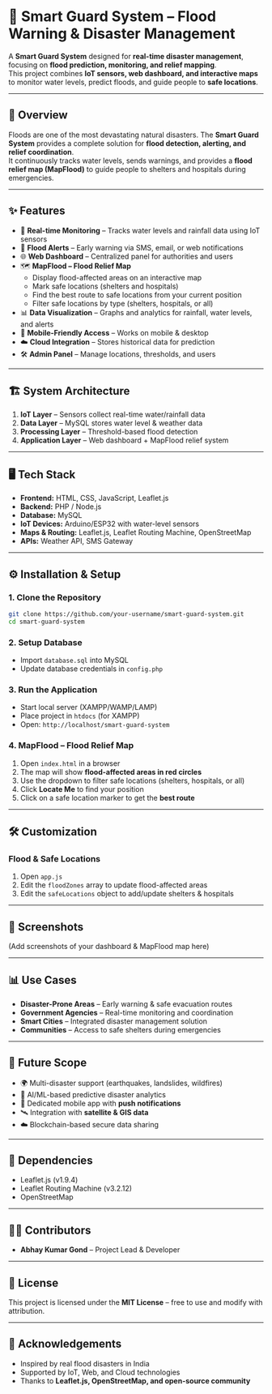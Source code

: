 # 🌊 Smart Guard System – Flood Warning & Disaster Management

A **Smart Guard System** designed for **real-time disaster management**, focusing on **flood prediction, monitoring, and relief mapping**.  
This project combines **IoT sensors, web dashboard, and interactive maps** to monitor water levels, predict floods, and guide people to **safe locations**.  

---

## 🚀 Overview
Floods are one of the most devastating natural disasters. The **Smart Guard System** provides a complete solution for **flood detection, alerting, and relief coordination**.  
It continuously tracks water levels, sends warnings, and provides a **flood relief map (MapFlood)** to guide people to shelters and hospitals during emergencies.  

---

## ✨ Features
- 📡 **Real-time Monitoring** – Tracks water levels and rainfall data using IoT sensors  
- 🔔 **Flood Alerts** – Early warning via SMS, email, or web notifications  
- 🌐 **Web Dashboard** – Centralized panel for authorities and users  
- 🗺️ **MapFlood – Flood Relief Map**  
  - Display flood-affected areas on an interactive map  
  - Mark safe locations (shelters and hospitals)  
  - Find the best route to safe locations from your current position  
  - Filter safe locations by type (shelters, hospitals, or all)  
- 📊 **Data Visualization** – Graphs and analytics for rainfall, water levels, and alerts  
- 📱 **Mobile-Friendly Access** – Works on mobile & desktop  
- ☁️ **Cloud Integration** – Stores historical data for prediction  
- 🛠 **Admin Panel** – Manage locations, thresholds, and users  

---

## 🏗️ System Architecture
1. **IoT Layer** – Sensors collect real-time water/rainfall data  
2. **Data Layer** – MySQL stores water level & weather data  
3. **Processing Layer** – Threshold-based flood detection  
4. **Application Layer** – Web dashboard + MapFlood relief system  

---

## 🖥️ Tech Stack
- **Frontend:** HTML, CSS, JavaScript, Leaflet.js  
- **Backend:** PHP / Node.js  
- **Database:** MySQL  
- **IoT Devices:** Arduino/ESP32 with water-level sensors  
- **Maps & Routing:** Leaflet.js, Leaflet Routing Machine, OpenStreetMap  
- **APIs:** Weather API, SMS Gateway  

---

## ⚙️ Installation & Setup

### 1. Clone the Repository
```bash
git clone https://github.com/your-username/smart-guard-system.git
cd smart-guard-system
```

### 2. Setup Database
- Import `database.sql` into MySQL  
- Update database credentials in `config.php`  

### 3. Run the Application
- Start local server (XAMPP/WAMP/LAMP)  
- Place project in `htdocs` (for XAMPP)  
- Open: `http://localhost/smart-guard-system`  

### 4. MapFlood – Flood Relief Map
1. Open `index.html` in a browser  
2. The map will show **flood-affected areas in red circles**  
3. Use the dropdown to filter safe locations (shelters, hospitals, or all)  
4. Click **Locate Me** to find your position  
5. Click on a safe location marker to get the **best route**  

---

## 🛠️ Customization

### Flood & Safe Locations
1. Open `app.js`  
2. Edit the `floodZones` array to update flood-affected areas  
3. Edit the `safeLocations` object to add/update shelters & hospitals  

---

## 📸 Screenshots
(Add screenshots of your dashboard & MapFlood map here)

---

## 📊 Use Cases
- **Disaster-Prone Areas** – Early warning & safe evacuation routes  
- **Government Agencies** – Real-time monitoring and coordination  
- **Smart Cities** – Integrated disaster management solution  
- **Communities** – Access to safe shelters during emergencies  

---

## 🔮 Future Scope
- 🌍 Multi-disaster support (earthquakes, landslides, wildfires)  
- 🤖 AI/ML-based predictive disaster analytics  
- 📱 Dedicated mobile app with **push notifications**  
- 🛰️ Integration with **satellite & GIS data**  
- ☁️ Blockchain-based secure data sharing  

---

## 📜 Dependencies
- Leaflet.js (v1.9.4)  
- Leaflet Routing Machine (v3.2.12)  
- OpenStreetMap  

---

## 🧑‍💻 Contributors
- **Abhay Kumar Gond** – Project Lead & Developer  

---

## 📜 License
This project is licensed under the **MIT License** – free to use and modify with attribution.  

---

## 🙌 Acknowledgements
- Inspired by real flood disasters in India  
- Supported by IoT, Web, and Cloud technologies  
- Thanks to **Leaflet.js, OpenStreetMap, and open-source community**  
